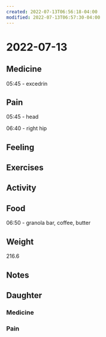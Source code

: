 ```yaml
---
created: 2022-07-13T06:56:18-04:00
modified: 2022-07-13T06:57:30-04:00
---
```


# 2022-07-13

## Medicine

05:45 - excedrin


## Pain

05:45 - head

06:40 - right hip


## Feeling


## Exercises


## Activity


## Food

06:50 - granola bar, coffee, butter 


## Weight

216.6


## Notes


## Daughter


### Medicine


### Pain
